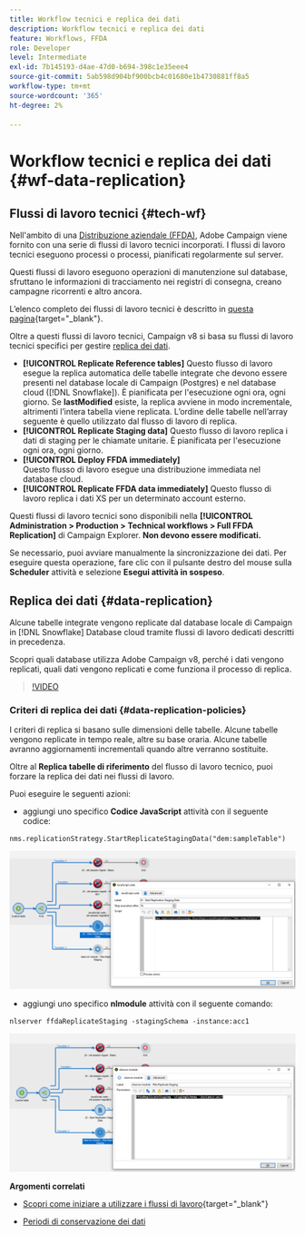 ```yaml
---
title: Workflow tecnici e replica dei dati
description: Workflow tecnici e replica dei dati
feature: Workflows, FFDA
role: Developer
level: Intermediate
exl-id: 7b145193-d4ae-47d0-b694-398c1e35eee4
source-git-commit: 5ab598d904bf900bcb4c01680e1b4730881ff8a5
workflow-type: tm+mt
source-wordcount: '365'
ht-degree: 2%

---
```


# Workflow tecnici e replica dei dati {#wf-data-replication}

## Flussi di lavoro tecnici {#tech-wf}

Nell&#39;ambito di una [Distribuzione aziendale (FFDA)](enterprise-deployment.md), Adobe Campaign viene fornito con una serie di flussi di lavoro tecnici incorporati. I flussi di lavoro tecnici eseguono processi o processi, pianificati regolarmente sul server.

Questi flussi di lavoro eseguono operazioni di manutenzione sul database, sfruttano le informazioni di tracciamento nei registri di consegna, creano campagne ricorrenti e altro ancora.

L’elenco completo dei flussi di lavoro tecnici è descritto in [questa pagina](https://experienceleague.adobe.com/docs/campaign/automation/workflows/introduction/wf-type/technical-workflows.html){target="_blank"}.

Oltre a questi flussi di lavoro tecnici, Campaign v8 si basa su flussi di lavoro tecnici specifici per gestire [replica dei dati](#data-replication).

* **[!UICONTROL Replicate Reference tables]**
Questo flusso di lavoro esegue la replica automatica delle tabelle integrate che devono essere presenti nel database locale di Campaign (Postgres) e nel database cloud ([!DNL Snowflake]). È pianificata per l&#39;esecuzione ogni ora, ogni giorno. Se **lastModified** esiste, la replica avviene in modo incrementale, altrimenti l’intera tabella viene replicata. L’ordine delle tabelle nell’array seguente è quello utilizzato dal flusso di lavoro di replica.
* **[!UICONTROL Replicate Staging data]**
Questo flusso di lavoro replica i dati di staging per le chiamate unitarie. È pianificata per l&#39;esecuzione ogni ora, ogni giorno.
* **[!UICONTROL Deploy FFDA immediately]**\
  Questo flusso di lavoro esegue una distribuzione immediata nel database cloud.
* **[!UICONTROL Replicate FFDA data immediately]**
Questo flusso di lavoro replica i dati XS per un determinato account esterno.

Questi flussi di lavoro tecnici sono disponibili nella **[!UICONTROL Administration > Production > Technical workflows > Full FFDA Replication]** di Campaign Explorer. **Non devono essere modificati.**

Se necessario, puoi avviare manualmente la sincronizzazione dei dati. Per eseguire questa operazione, fare clic con il pulsante destro del mouse sulla **Scheduler** attività e selezione **Esegui attività in sospeso**.

## Replica dei dati {#data-replication}

Alcune tabelle integrate vengono replicate dal database locale di Campaign in [!DNL Snowflake] Database cloud tramite flussi di lavoro dedicati descritti in precedenza.

Scopri quali database utilizza Adobe Campaign v8, perché i dati vengono replicati, quali dati vengono replicati e come funziona il processo di replica.

>[!VIDEO](https://video.tv.adobe.com/v/334460?quality=12)


### Criteri di replica dei dati {#data-replication-policies}

I criteri di replica si basano sulle dimensioni delle tabelle. Alcune tabelle vengono replicate in tempo reale, altre su base oraria. Alcune tabelle avranno aggiornamenti incrementali quando altre verranno sostituite.

Oltre al **Replica tabelle di riferimento** del flusso di lavoro tecnico, puoi forzare la replica dei dati nei flussi di lavoro.

Puoi eseguire le seguenti azioni:

* aggiungi uno specifico **Codice JavaScript** attività con il seguente codice:

```
nms.replicationStrategy.StartReplicateStagingData("dem:sampleTable")
```

![](assets/jscode.png)


* aggiungi uno specifico **nlmodule** attività con il seguente comando:

```
nlserver ffdaReplicateStaging -stagingSchema -instance:acc1
```

![](assets/nlmodule.png)


**Argomenti correlati**

* [Scopri come iniziare a utilizzare i flussi di lavoro](https://experienceleague.adobe.com/docs/campaign/automation/workflows/introduction/about-workflows.html?lang=it){target="_blank"}

* [Periodi di conservazione dei dati](../dev/datamodel-best-practices.md#data-retention)

